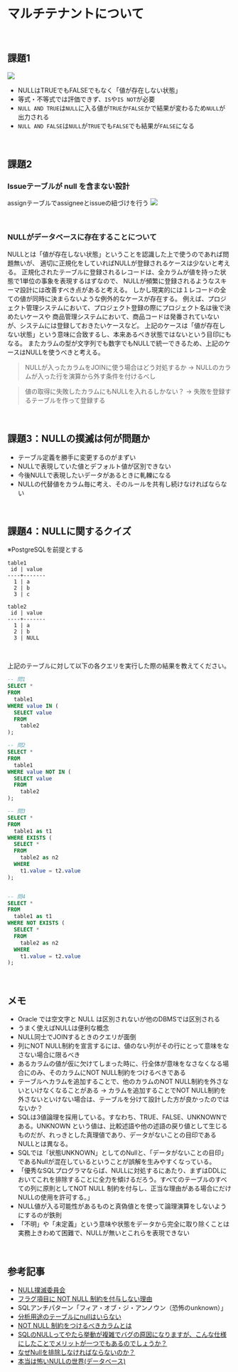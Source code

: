 # マルチテナントについて

<br>

## 課題1

![](NULLの評価一覧.png)
- NULLはTRUEでもFALSEでもなく「値が存在しない状態」
- 等式・不等式では評価できず、`IS`や`IS NOT`が必要
- `NULL AND TRUE`は`NULL`に入る値が`TRUE`か`FALSE`かで結果が変わるため`NULL`が出力される
- `NULL AND FALSE`は`NULL`が`TRUE`でも`FALSE`でも結果が`FALSE`になる 
<br>

## 課題2
### Issueテーブルが null を含まない設計
assignテーブルでassigneeとissueの紐づけを行う
![](issueテーブルがnullを含まない設計.png)

<br>

### NULLがデータベースに存在することについて
NULLとは「値が存在しない状態」ということを認識した上で使うのであれば問題無いが、
適切に正規化をしていればNULLが登録されるケースは少ないと考える。
正規化されたテーブルに登録されるレコードは、全カラムが値を持った状態で1単位の事象を表現するはずなので、
NULLが頻繁に登録されるようなスキーマ設計には改善すべき点があると考える。
しかし現実的には１レコードの全ての値が同時に決まらないような例外的なケースが存在する。
例えば、プロジェクト管理システムにおいて、プロジェクト登録の際にプロジェクト名は後で決めたいケースや
商品管理システムにおいて、商品コードは発番されていないが、システムには登録しておきたいケースなど。
上記のケースは「値が存在しない状態」という意味に合致するし、本来あるべき状態ではないという目印にもなる。
またカラムの型が文字列でも数字でもNULLで統一できるため、上記のケースはNULLを使うべきと考える。

> NULLが入ったカラムをJOINに使う場合はどう対処するか
→ NULLのカラムが入った行を演算から外す条件を付けるべし

> 値の取得に失敗したカラムにもNULLを入れるしかない？
→ 失敗を登録するテーブルを作って登録する

<br>

## 課題3：NULLの撲滅は何が問題か
- テーブル定義を勝手に変更するのがまずい
- NULLで表現していた値とデフォルト値が区別できない
- 今後NULLで表現したいデータがあるときに軋轢になる
- NULLの代替値をカラム毎に考え、そのルールを共有し続けなければならない

<br>

## 課題4：NULLに関するクイズ
※PostgreSQLを前提とする

```
table1
 id | value 
----+-------
  1 | a
  2 | b
  3 | c

table2
 id | value 
----+-------
  1 | a
  2 | b
  3 | NULL
```

<br>

上記のテーブルに対して以下の各クエリを実行した際の結果を教えてください。
```SQL
-- 問1
SELECT * 
FROM 
  table1
WHERE value IN (
  SELECT value
  FROM
    table2
);

-- 問2
SELECT * 
FROM 
  table1
WHERE value NOT IN (
  SELECT value
  FROM
    table2
);

-- 問3
SELECT * 
FROM 
  table1 as t1
WHERE EXISTS (
  SELECT *
  FROM
    table2 as n2
  WHERE
    t1.value = t2.value
);


-- 問4
SELECT * 
FROM 
  table1 as t1
WHERE NOT EXISTS (
  SELECT *
  FROM
    table2 as n2
  WHERE
    t1.value = t2.value
);
```

<br>

## メモ
- Oracle では空文字と NULL は区別されないが他のDBMSでは区別される
- うまく使えばNULLは便利な概念
- NULL同士でJOINするときのクエリが面倒
- 列にNOT NULL制約を宣言するには、値のない列がその行にとって意味をなさない場合に限るべき
- あるカラムの値が仮に欠けてしまった時に、行全体が意味をなさなくなる場合にのみ、そのカラムにNOT NULL制約をつけるべきである
- テーブルへカラムを追加することで、他のカラムのNOT NULL制約を外さないといけなくなることがある
 → カラムを追加することでNOT NULL制約を外さないといけない場合は、テーブルを分けて設計した方が良かったのではないか？
- SQLは3値論理を採用している。すなわち、TRUE、FALSE、UNKNOWNである。UNKNOWN という値は、比較述語や他の述語の戻り値として生じるものだが、れっきとした真理値であり、データがないことの目印であるNULLとは異なる。
- SQLでは「状態UNKNOWN」としてのNullと、「データがないことの目印」であるNullが混在しているということが誤解を生みやすくなっている。
- 「優秀なSQLプログラマならば、NULLに対処するにあたり、まずはDDLにおいてこれを排除することに全力を傾けるだろう。すべてのテーブルのすべての列に原則としてNOT NULL 制約を付与し、正当な理由がある場合にだけNULLの使用を許可する。」
- NULL値が入る可能性があるものと真偽値とを使って論理演算をしないようにするのが鉄則
- 「不明」や「未定義」という意味や状態をデータから完全に取り除くことは実務上きわめて困難で、NULLが無いとこれらを表現できない
<br>

## 参考記事
- [NULL撲滅委員会](http://mickindex.sakura.ne.jp/database/db_getout_null.html)
- [フラグ項目に NOT NULL 制約を付与しない理由](https://ja.stackoverflow.com/questions/51677/%E3%83%95%E3%83%A9%E3%82%B0%E9%A0%85%E7%9B%AE%E3%81%AB-not-null-%E5%88%B6%E7%B4%84%E3%82%92%E4%BB%98%E4%B8%8E%E3%81%97%E3%81%AA%E3%81%84%E7%90%86%E7%94%B1)
- SQLアンチパターン「フィア・オブ・ジ・アンノウン（恐怖のunknown）」
- [分析用途のテーブルにnullはいらない](https://zenn.dev/pei0804/articles/donot-use-nullable-in-star-schema)
- [NOT NULL 制約をつけるべきカラムとは](https://qiita.com/daichi_yamazaki/items/ea3516080948e95bbf26)
- [SQLのNULLってやたら挙動が複雑でバグの原因になりますが、こんな仕様にしたことでメリットが一つでもあるのでしょうか？](https://jp.quora.com/SQL%E3%81%AENULL%E3%81%A3%E3%81%A6%E3%82%84%E3%81%9F%E3%82%89%E6%8C%99%E5%8B%95%E3%81%8C%E8%A4%87%E9%9B%91%E3%81%A7%E3%83%90%E3%82%B0%E3%81%AE%E5%8E%9F%E5%9B%A0%E3%81%AB%E3%81%AA%E3%82%8A%E3%81%BE%E3%81%99%E3%81%8C-)
- [なぜNullを排除しなければならないのか？](http://onefact.jp/wp/2014/08/26/null%E3%82%92%E6%8E%92%E9%99%A4%E3%81%97%E3%81%9F%E8%A8%AD%E8%A8%88/)
- [本当は怖いNULLの世界(データベース)](https://qiita.com/s_yasunaga/items/9be1f3a5cf212b4f87a3)
